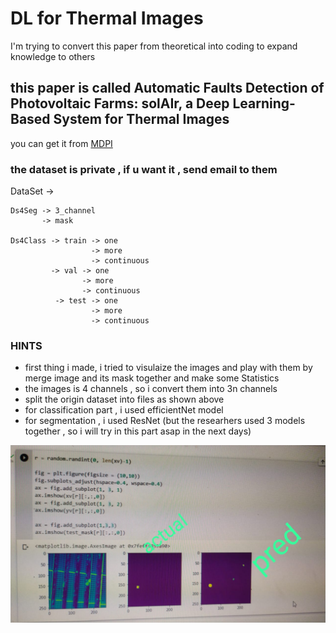 # DL for Thermal Images
I'm trying to convert this paper from theoretical into coding to expand knowledge to others



## this paper is called Automatic Faults Detection of Photovoltaic Farms: solAIr, a Deep Learning-Based System for Thermal Images 
you can get it from [MDPI](https://www.mdpi.com/1996-1073/13/24/6496)




### the dataset is private , if u want it , send email to them  

DataSet ->

    Ds4Seg -> 3_channel
           -> mask

    Ds4Class -> train -> one
                      -> more
                      -> continuous 
             -> val -> one
                    -> more
                    -> continuous
              -> test -> one
                      -> more
                      -> continuous

### HINTS
- first thing i made, i tried to visulaize the images and play with them by merge image and its mask together and make some Statistics
- the images is 4 channels , so i convert them into 3n channels
- split the origin dataset into files as shown above
- for classification part , i used efficientNet model
- for segmentation , i used ResNet (but the researhers used 3 models together , so i will try in this part asap in the next days)

![the Output from segmentation](op_Seg.jpeg)




